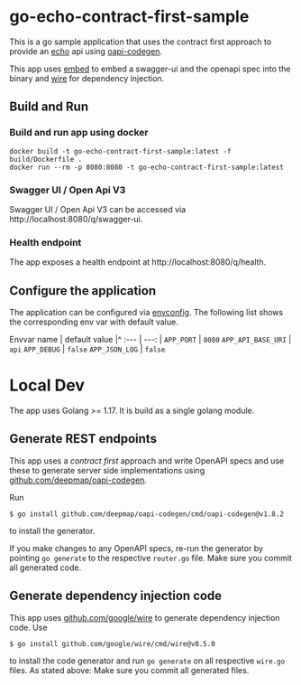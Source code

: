 # go-echo-contract-first-sample

This is a go sample application that uses the contract first approach to provide an [echo](https://github.com/labstack/echo) api using [oapi-codegen](https://github.com/deepmap/oapi-codegen).

This app uses [embed](https://pkg.go.dev/embed) to embed a swagger-ui and the openapi spec into the binary and [wire](https://github.com/google/wire) for dependency injection.

## Build and Run

### Build and run app using docker

```shell
docker build -t go-echo-contract-first-sample:latest -f build/Dockerfile .
docker run --rm -p 8080:8080 -t go-echo-contract-first-sample:latest
```

### Swagger UI / Open Api V3
Swagger UI / Open Api V3 can be accessed via http://localhost:8080/q/swagger-ui.

### Health endpoint
The app exposes a health endpoint at http://localhost:8080/q/health. 
## Configure the application

The application can be configured via [envconfig](https://github.com/kelseyhightower/envconfig). The following list shows the corresponding env var with default value.

Envvar name | default value |^
:--- | ---: | 
`APP_PORT` | `8080`
`APP_API_BASE_URI` | `api`
`APP_DEBUG` | `false`
`APP_JSON_LOG` | `false`

# Local Dev

The app uses Golang >= 1.17. It is build as a single golang module.

## Generate REST endpoints

This app uses a _contract first_ approach and write OpenAPI specs and use these to generate server side 
implementations using [github.com/deepmap/oapi-codegen](https://github.com/deepmap/oapi-codegen).

Run 

```
$ go install github.com/deepmap/oapi-codegen/cmd/oapi-codegen@v1.8.2
```

to install the generator.

If you make changes to any OpenAPI specs, re-run the generator by pointing `go generate` to the respective
`router.go` file. Make sure you commit all generated code.

## Generate dependency injection code

This app uses [github.com/google/wire](https://github.com/google/wire) to generate dependency injection code. Use

```
$ go install github.com/google/wire/cmd/wire@v0.5.0
```

to install the code generator and run `go generate` on all respective `wire.go` files. As stated above: 
Make sure you commit all generated files.
